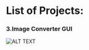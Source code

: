 # List of Projects:



### 3.Image Converter GUI
![ALT TEXT](https://github.com/SaifurRR/GUI_Design_with_Python/blob/main/Images/3_image_file_converter.jpg)
